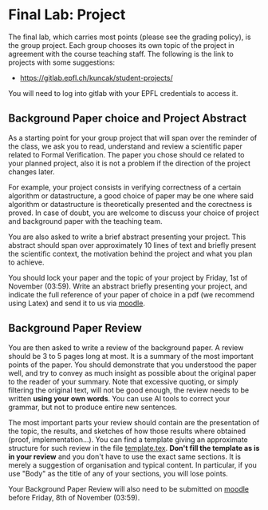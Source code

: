 # Final Lab: Project

The final lab, which carries most points (please see the grading policy), is the group project. Each group chooses its own topic of the project in agreement with the course teaching staff. The following is the link to projects with some suggestions:

  * https://gitlab.epfl.ch/kuncak/student-projects/ 

You will need to log into gitlab with your EPFL credentials to access it.

## Background Paper choice and Project Abstract

As a starting point for your group project that will span over the reminder of the class, we ask you to read, understand and review a scientific paper related to Formal Verification. The paper you chose should ce related to your planned project, also it is not a problem if the direction of the project changes later.

For example, your project consists in verifying correctness of a certain algorithm or datastructure, a good choice of paper may be one where said algorithm or datastructure is theoretically presented and the corectness is proved. In case of doubt, you are welcome to discuss your choice of project and background paper with the teaching team.

You are also asked to write a brief abstract presenting your project. This abstract should span over approximately 10 lines of text and briefly present the scientific context, the motivation behind the project and what you plan to achieve.

You should lock your paper and the topic of your project by Friday, 1st of November (03:59). Write an abstract briefly presenting your project, and indicate the full reference of your paper of choice in a pdf (we recommend using Latex) and send it to us via [moodle](https://moodle.epfl.ch/mod/assign/view.php?id=1227669).


## Background Paper Review

You are then asked to write a review of the background paper. A review should be 3 to 5 pages long at most. It is a summary of the most important points of the paper. You should demonstrate that you understood the paper well, and try to convey as much insight as possible about the original paper to the reader of your summary. Note that excessive quoting, or simply filtering the original text, will not be good enough, the review needs to be written **using your own words**. You can use AI tools to correct your grammar, but not to produce entire new sentences.

The most important parts your review should contain are the presentation of the topic, the results, and sketches of how those results where obtained (proof, implementation...). You can find a template giving an approximate structure for such review in the file [template.tex](https://gitlab.epfl.ch/lara/cs550/-/blob/main/project/template.tex?ref_type=heads). **Don't fill the template as is in your review** and you don't have to use the exact same sections. It is merely a suggestion of organisation and typical content. In particular, if you use "Body" as the title of any of your sections, you will lose points.

Your Background Paper Review will also need to be submitted on [moodle](https://moodle.epfl.ch/mod/assign/view.php?id=1104628) before Friday, 8th of November (03:59).
